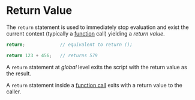 Return Value
============

The `return` statement is used to immediately stop evaluation and exist the current context
(typically a [function](functions.md) call) yielding a _return value_.

```rust
return;             // equivalent to return ();

return 123 + 456;   // returns 579
```

A `return` statement at _global_ level exits the script with the return value as the result.

A `return` statement inside a [function call](functions.md) exits with a return value to the caller.
